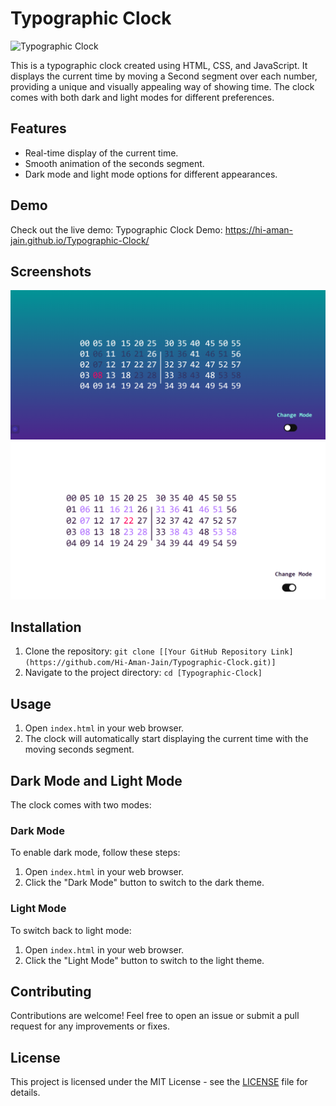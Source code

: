 # Typographic Clock 

![Typographic Clock](clock_demo.gif)

This is a typographic clock created using HTML, CSS, and JavaScript. It displays the current time by moving a Second segment over each number, providing a unique and visually appealing way of showing time. The clock comes with both dark and light modes for different preferences.

## Features

- Real-time display of the current time.
- Smooth animation of the seconds segment.
- Dark mode and light mode options for different appearances.

## Demo

Check out the live demo: Typographic Clock Demo: https://hi-aman-jain.github.io/Typographic-Clock/

## Screenshots

![Dark Mode](Dark-Mode.png)
![Light Mode](Light-Mode.png)

## Installation

1. Clone the repository: `git clone [[Your GitHub Repository Link](https://github.com/Hi-Aman-Jain/Typographic-Clock.git)]`
2. Navigate to the project directory: `cd [Typographic-Clock]`

## Usage

1. Open `index.html` in your web browser.
2. The clock will automatically start displaying the current time with the moving seconds segment.

## Dark Mode and Light Mode

The clock comes with two modes:

### Dark Mode

To enable dark mode, follow these steps:

1. Open `index.html` in your web browser.
2. Click the "Dark Mode" button to switch to the dark theme.

### Light Mode

To switch back to light mode:

1. Open `index.html` in your web browser.
2. Click the "Light Mode" button to switch to the light theme.

## Contributing

Contributions are welcome! Feel free to open an issue or submit a pull request for any improvements or fixes.

## License

This project is licensed under the MIT License - see the [LICENSE](LICENSE) file for details.

